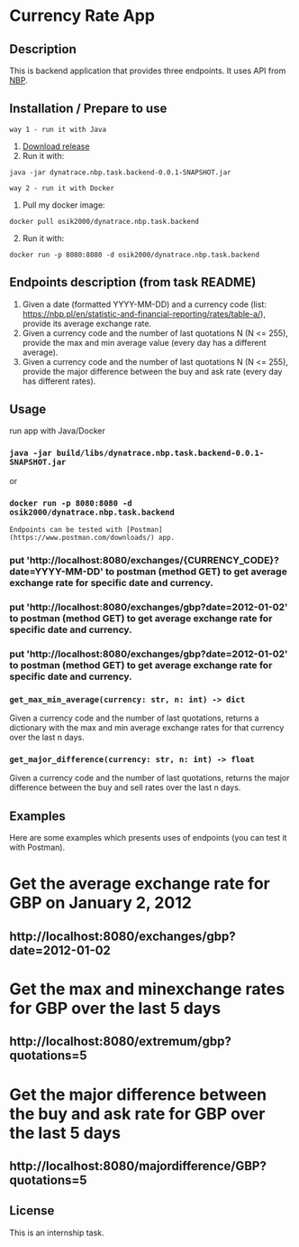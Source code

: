 # Currency Rate App

## Description

This is backend application that provides three endpoints. It uses API from [NBP](http://api.nbp.pl/).

## Installation / Prepare to use

`way 1 - run it with Java`

1.  [Download release](https://github.com/osik2000/dynatrace.nbp.task/releases/download/v0.0.1-SNAPSHOT/dynatrace.nbp.task.backend-0.0.1-SNAPSHOT.jar)
2.  Run it with:
````
java -jar dynatrace.nbp.task.backend-0.0.1-SNAPSHOT.jar
````

`way 2 - run it with Docker`
1.  Pull my docker image:
````
docker pull osik2000/dynatrace.nbp.task.backend
````
2.  Run it with:
````
docker run -p 8080:8080 -d osik2000/dynatrace.nbp.task.backend
````



## Endpoints description (from task README)

1. Given a date (formatted YYYY-MM-DD) and a currency code (list: https://nbp.pl/en/statistic-and-financial-reporting/rates/table-a/), provide its average exchange rate.
2. Given a currency code and the number of last quotations N (N <= 255), provide the max and min average value (every day has a different average).
3. Given a currency code and the number of last quotations N (N <= 255), provide the major difference between the buy and ask rate (every day has different rates).

## Usage

run app with Java/Docker

### `java -jar build/libs/dynatrace.nbp.task.backend-0.0.1-SNAPSHOT.jar`
or
### `docker run -p 8080:8080 -d osik2000/dynatrace.nbp.task.backend`

`Endpoints can be tested with [Postman](https://www.postman.com/downloads/) app.`

### put 'http://localhost:8080/exchanges/{CURRENCY_CODE}?date=YYYY-MM-DD' to postman (method GET) to get average exchange rate for specific date and currency.

### put 'http://localhost:8080/exchanges/gbp?date=2012-01-02' to postman (method GET) to get average exchange rate for specific date and currency.

### put 'http://localhost:8080/exchanges/gbp?date=2012-01-02' to postman (method GET) to get average exchange rate for specific date and currency.


### `get_max_min_average(currency: str, n: int) -> dict`

Given a currency code and the number of last quotations, returns a dictionary with the max and min average exchange rates for that currency over the last n days.

### `get_major_difference(currency: str, n: int) -> float`

Given a currency code and the number of last quotations, returns the major difference between the buy and sell rates over the last n days.


Examples
--------

Here are some examples which presents uses of endpoints (you can test it with Postman).


# Get the average exchange rate for GBP on January 2, 2012

## http://localhost:8080/exchanges/gbp?date=2012-01-02



# Get the max and minexchange rates for GBP over the last 5 days

## http://localhost:8080/extremum/gbp?quotations=5



# Get the major difference between the buy and ask rate for GBP over the last 5 days

## http://localhost:8080/majordifference/GBP?quotations=5


License
-------

This is an internship task.